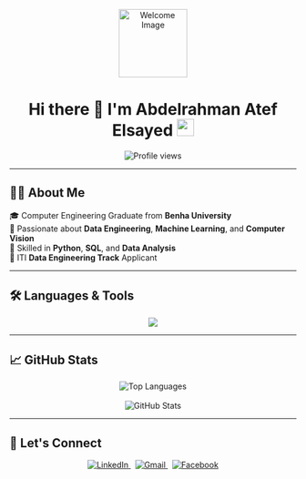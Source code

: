 <p align="center">
  <img src="https://cdn.dribbble.com/users/1787323/screenshots/10091971/media/d43c019bfeff34be8816481e843ea8c1.png" width="120" alt="Welcome Image"/>
</p>

<h1 align="center">
  Hi there 👋 I'm Abdelrahman Atef Elsayed 
  <img src="https://raw.githubusercontent.com/iampavangandhi/iampavangandhi/master/gifs/Hi.gif" width="30px">
</h1>

<p align="center">
  <img src="https://komarev.com/ghpvc/?username=Abdelrahman-Atef-Elsayed" alt="Profile views" />
</p>

---

## 🧑‍💻 About Me

🎓 Computer Engineering Graduate from **Benha University**  
🚀 Passionate about **Data Engineering**, **Machine Learning**, and **Computer Vision**  
🧠 Skilled in **Python**, **SQL**, and **Data Analysis**  
🎯 ITI **Data Engineering Track** Applicant  

---

## 🛠️ Languages & Tools

<p align="center">
  <a href="https://github.com/Abdelrahman-Atef-Elsayed">
    <img src="https://skillicons.dev/icons?i=c,cpp,java,py,html,css,js,bootstrap,nodejs,express,mongodb,mysql,git,github,docker,postman,tensorflow,pytorch,linux,vscode,idea,azure&theme=dark&perline=12" />
  </a>
</p>

---

## 📈 GitHub Stats

<p align="center">
  <img src="https://github-readme-stats.vercel.app/api/top-langs?username=Abdelrahman-Atef-Elsayed&show_icons=true&theme=tokyonight&hide_border=true&locale=en&layout=compact" alt="Top Languages" />
  <br><br>
  <img src="https://github-readme-stats.vercel.app/api?username=Abdelrahman-Atef-Elsayed&show_icons=true&theme=tokyonight&hide_border=true&locale=en" alt="GitHub Stats" />
</p>

---

## 🤝 Let's Connect

<p align="center">
  <a href="https://www.linkedin.com/in/abdulrahman-atef-elsayed/" target="_blank">
    <img src="https://img.shields.io/badge/LinkedIn-Abdulrahman_Atef_Elsayed-blue?style=for-the-badge&logo=linkedin&logoColor=white" alt="LinkedIn" />
  </a>
  &nbsp;
  <a href="mailto:abdelurahmanatef@gmail.com" target="_blank">
    <img src="https://img.shields.io/badge/Gmail-Abdelrahman_Atef-red?style=for-the-badge&logo=gmail&logoColor=white" alt="Gmail" />
  </a>
  &nbsp;
  <a href="https://web.facebook.com/abdelrahman.fleifel.9" target="_blank">
    <img src="https://img.shields.io/badge/Facebook-Abdelrahman_Atef-blue?style=for-the-badge&logo=facebook&logoColor=white" alt="Facebook" />
  </a>
</p>
